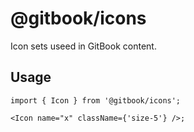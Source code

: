 # @gitbook/icons

Icon sets useed in GitBook content.

## Usage

```tsx
import { Icon } from '@gitbook/icons';

<Icon name="x" className={'size-5'} />;
```
